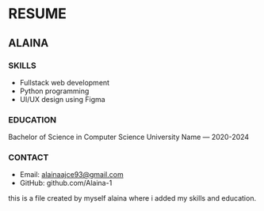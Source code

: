 # RESUME

## ALAINA

### SKILLS
- Fullstack web development
- Python programming
- UI/UX design using Figma

### EDUCATION
Bachelor of Science in Computer Science
University Name — 2020-2024

### CONTACT
- Email: alainaajce93@gmail.com  
- GitHub: github.com/Alaina-1




this is a file created by myself alaina where i added my skills and education.
